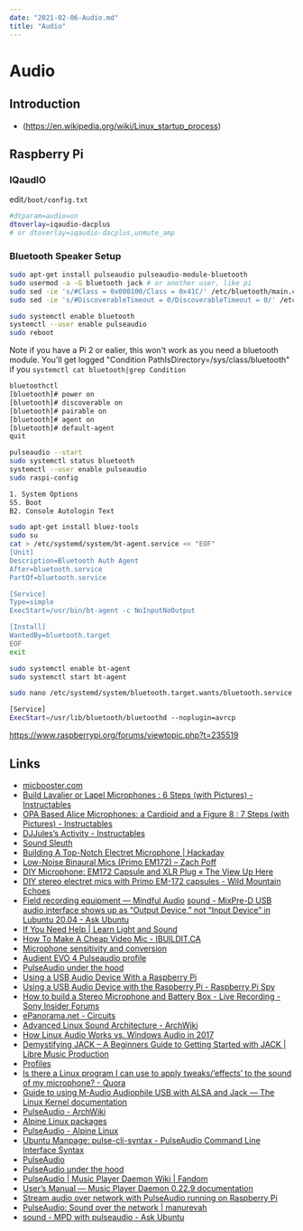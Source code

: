 ```yaml
---
date: "2021-02-06-Audio.md"
title: "Audio"
---
```


<!-- markdownlint-disable MD025 -->
# Audio
<!-- markdownlint-enable MD025 -->

## Introduction

<!-- markdownlint-disable MD034 -->
* (https://en.wikipedia.org/wiki/Linux_startup_process)
<!-- markdownlint-enable MD034 -->

## Raspberry Pi

### IQaudIO

edit`/boot/config.txt`

```bash
#dtparam=audio=on
dtoverlay=iqaudio-dacplus
# or dtoverlay=iqaudio-dacplus,unmute_amp
```

### Bluetooth Speaker Setup

```bash
sudo apt-get install pulseaudio pulseaudio-module-bluetooth
sudo usermod -a -G bluetooth jack # or another user, like pi
sudo sed -ie 's/#Class = 0x000100/Class = 0x41C/' /etc/bluetooth/main.conf
sudo sed -ie 's/#DiscoverableTimeout = 0/DiscoverableTimeout = 0/' /etc/bluetooth/main.conf
```

```bash
sudo systemctl enable bluetooth
systemctl --user enable pulseaudio
sudo reboot
```

Note if you have a Pi 2 or ealier, this won't work as you need a bluetooth module. You'll get logged "Condition PathIsDirectory=/sys/class/bluetooth" if you `systemctl cat bluetooth|grep Condition`

```bash
bluetoothctl
[bluetooth]# power on
[bluetooth]# discoverable on
[bluetooth]# pairable on
[bluetooth]# agent on
[bluetooth]# default-agent
quit
```

```bash
pulseaudio --start
sudo systemctl status bluetooth
systemctl --user enable pulseaudio
sudo raspi-config
```

```bash
1. System Options
S5. Boot
B2. Console Autologin Text
```

```bash
sudo apt-get install bluez-tools
sudo su
cat > /etc/systemd/system/bt-agent.service << "EOF"
[Unit]
Description=Bluetooth Auth Agent
After=bluetooth.service
PartOf=bluetooth.service

[Service]
Type=simple
ExecStart=/usr/bin/bt-agent -c NoInputNoOutput

[Install]
WantedBy=bluetooth.target
EOF
exit
```

```bash
sudo systemctl enable bt-agent
sudo systemctl start bt-agent
```

```bash
sudo nano /etc/systemd/system/bluetooth.target.wants/bluetooth.service
```

```bash
[Service]
ExecStart=/usr/lib/bluetooth/bluetoothd --noplugin=avrcp
```

https://www.raspberrypi.org/forums/viewtopic.php?t=235519

## Links

* [micbooster.com](https://micbooster.com)
* [Build Lavalier or Lapel Microphones : 6 Steps (with Pictures) - Instructables](https://www.instructables.com/Build-Lavalier-or-Lapel-Microphones/)
* [OPA Based Alice Microphones: a Cardioid and a Figure 8 : 7 Steps (with Pictures) - Instructables](https://www.instructables.com/OPA-Based-Alice-Microphones-a-Cardioid-and-a-Figur/)
* [DJJules’s Activity - Instructables](https://www.instructables.com/member/DJJules/)
* [Sound Sleuth](https://www.youtube.com/channel/UCiuE4ei2UdD9zb4uQbf9wZw/videos)
* [Building A Top-Notch Electret Microphone | Hackaday](https://hackaday.com/2020/11/02/building-a-top-notch-electret-microphone/)
* [Low-Noise Binaural Mics (Primo EM172) – Zach Poff](https://www.zachpoff.com/resources/low-noise-binaural-mics-primo-em172/)
* [DIY Microphone: EM172 Capsule and XLR Plug « The View Up Here](https://tombenedict.wordpress.com/2016/03/05/diy-microphone-em172-capsule-and-xlr-plug/)
* [DIY stereo electret mics with Primo EM-172 capsules - Wild Mountain Echoes](https://www.wildmountainechoes.com/equipment/diy-stereo-electret-mics-primo-em-172-capsules/)
* [Field recording equipment — Mindful Audio](https://mindful-audio.com/gear)
[sound - MixPre-D USB audio interface shows up as “Output Device,” not “Input Device” in Lubuntu 20.04 - Ask Ubuntu](https://askubuntu.com/questions/1281404/mixpre-d-usb-audio-interface-shows-up-as-output-device-not-input-device-in)
* [If You Need Help | Learn Light and Sound](https://school.learnlightandsound.com/courses/194387/lectures/16830377)
* [How To Make A Cheap Video Mic - IBUILDIT.CA](https://ibuildit.ca/projects/low-cost-microphone/)
* [Microphone sensitivity and conversion](http://www.sengpielaudio.com/calculator-transferfactor.htm)
* [Audient EVO 4 Pulseaudio profile](https://writepermission.com/evo4-pulseaudio-profile.html)
* [PulseAudio under the hood](https://gavv.github.io/articles/pulseaudio-under-the-hood/)
* [Using a USB Audio Device With a Raspberry Pi](https://computers.tutsplus.com/articles/using-a-usb-audio-device-with-a-raspberry-pi—mac-55876)
* [Using a USB Audio Device with the Raspberry Pi - Raspberry Pi Spy](https://www.raspberrypi-spy.co.uk/2019/06/using-a-usb-audio-device-with-the-raspberry-pi/)
* [How to build a Stereo Microphone and Battery Box - Live Recording - Sony Insider Forums](http://forums.sonyinsider.com/topic/14343-how-to-build-a-stereo-microphone-and-battery-box/)
* [ePanorama.net - Circuits](https://www.epanorama.net/circuits/microphone_powering.html)
* [Advanced Linux Sound Architecture - ArchWiki](https://wiki.archlinux.org/index.php/Advanced_Linux_Sound_Architecture)
* [How Linux Audio Works vs. Windows Audio in 2017](https://www.learndigitalaudio.com/how-linux-audio-works-vs-windows-audio-2017)
* [Demystifying JACK – A Beginners Guide to Getting Started with JACK | Libre Music Production](https://linuxaudio.github.io/libremusicproduction/html/articles/demystifying-jack-%e2%80%93-beginners-guide-getting-started-jack.html)
* [Profiles](https://www.freedesktop.org/wiki/Software/PulseAudio/Backends/ALSA/Profiles/)
* [Is there a Linux program I can use to apply tweaks/‘effects’ to the sound of my microphone? - Quora](https://www.quora.com/Is-there-a-Linux-program-I-can-use-to-apply-tweaks-effects-to-the-sound-of-my-microphone)
* [Guide to using M-Audio Audiophile USB with ALSA and Jack — The Linux Kernel documentation](https://www.kernel.org/doc/html/latest/sound/cards/audiophile-usb.html)
* [PulseAudio - ArchWiki](https://wiki.archlinux.org/title/PulseAudio)
* [Alpine Linux packages](https://pkgs.alpinelinux.org/packages?name=ncpamixer&branch=edge)
* [PulseAudio - Alpine Linux](https://wiki.alpinelinux.org/wiki/PulseAudio)
* [Ubuntu Manpage: pulse-cli-syntax - PulseAudio Command Line Interface Syntax](http://manpages.ubuntu.com/manpages/bionic/man5/pulse-cli-syntax.5.html)
* [PulseAudio](https://www.freedesktop.org/wiki/Software/PulseAudio/)
* [PulseAudio under the hood](http://gavv.github.io/articles/pulseaudio-under-the-hood/)
* [PulseAudio | Music Player Daemon Wiki | Fandom](https://mpd.fandom.com/wiki/PulseAudio)
* [User’s Manual — Music Player Daemon 0.22.9 documentation](https://mpd.readthedocs.io/en/stable/user.html#starting-and-stopping-mpd)
* [Stream audio over network with PulseAudio running on Raspberry Pi](https://blog.stigok.com/2018/09/17/pi-pulseaudio-network-stream-audio-linux.html)
* [PulseAudio: Sound over the network | manurevah](https://manurevah.com/blah/en/p/PulseAudio-Sound-over-the-network)
* [sound - MPD with pulseaudio - Ask Ubuntu](https://askubuntu.com/questions/555103/mpd-with-pulseaudio)
